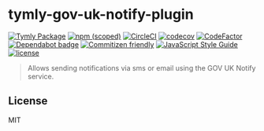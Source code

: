 # tymly-gov-uk-notify-plugin
[![Tymly Package](https://img.shields.io/badge/tymly-package-blue.svg)](https://tymly.io/)
[![npm (scoped)](https://img.shields.io/npm/v/@wmfs/tymly-gov-uk-notify-plugin.svg)](https://www.npmjs.com/package/@wmfs/tymly-gov-uk-notify-plugin)
[![CircleCI](https://circleci.com/gh/wmfs/tymly-gov-uk-notify-plugin.svg?style=svg)](https://circleci.com/gh/wmfs/tymly-gov-uk-notify-plugin)
[![codecov](https://codecov.io/gh/wmfs/tymly-gov-uk-notify-plugin/branch/master/graph/badge.svg)](https://codecov.io/gh/wmfs/tymly-gov-uk-notify-plugin)
[![CodeFactor](https://www.codefactor.io/repository/github/wmfs/tymly-gov-uk-notify-plugin/badge)](https://www.codefactor.io/repository/github/wmfs/tymly-gov-uk-notify-plugin)
[![Dependabot badge](https://img.shields.io/badge/Dependabot-active-brightgreen.svg)](https://dependabot.com/)
[![Commitizen friendly](https://img.shields.io/badge/commitizen-friendly-brightgreen.svg)](http://commitizen.github.io/cz-cli/)
[![JavaScript Style Guide](https://img.shields.io/badge/code_style-standard-brightgreen.svg)](https://standardjs.com)
[![license](https://img.shields.io/github/license/mashape/apistatus.svg)](https://github.com/wmfs/tymly-gov-uk-notify-plugin/blob/master/LICENSE)

> Allows sending notifications via sms or email using the GOV UK Notify service.


## <a name="license"></a>License

MIT

